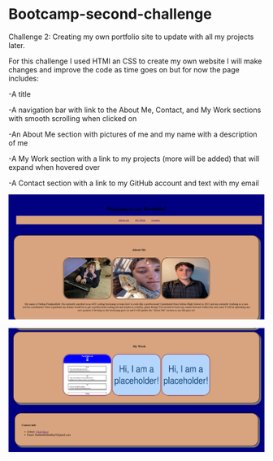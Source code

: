 # Bootcamp-second-challenge
Challenge 2: Creating my own portfolio site to update with all my projects later.

For this challenge I used HTMl an CSS to create my own website I will make changes and improve the code as time goes on but for now the page includes:

-A title

-A navigation bar with link to the About Me, Contact, and My Work sections with smooth scrolling when clicked on

-An About Me section with pictures of me and my name with a description of me

-A My Work section with a link to my projects (more will be added) that will expand when hovered over

-A Contact section with a link to my GitHub account and text with my email

![Alt text](Assets/Screenshot%202023-04-27%20214729.png)

![Alt text](Assets/Screenshot%202023-04-27%20214742.png)

